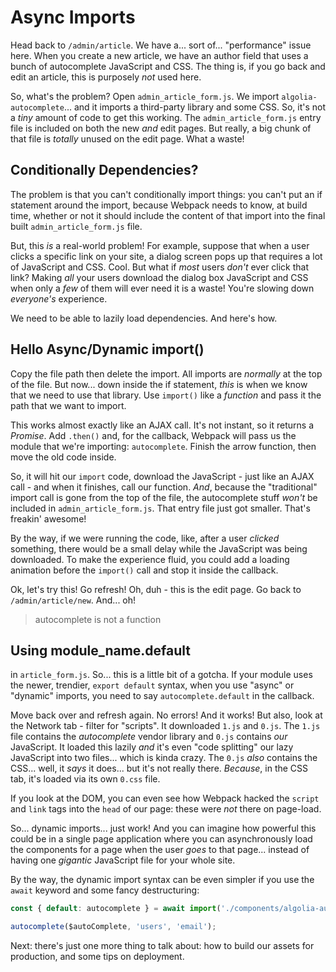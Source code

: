 # Async Imports

Head back to `/admin/article`. We have a... sort of... "performance" issue here.
When you create a new article, we have an author field that uses a bunch of
autocomplete JavaScript and CSS. The thing is, if you go back and edit an article,
this is purposely *not* used here.

So, what's the problem? Open `admin_article_form.js`. We import
`algolia-autocomplete`... and it imports a third-party library and some CSS. So,
it's not a *tiny* amount of code to get this working. The `admin_article_form.js`
entry file is included on both the new *and* edit pages. But really, a big chunk
of that file is *totally* unused on the edit page. What a waste!

## Conditionally Dependencies?

The problem is that you can't conditionally import things: you can't put an if
statement around the import, because Webpack needs to know, at build time, whether
or not it should include the content of that import into the final built
`admin_article_form.js` file.

But, this *is* a real-world problem! For example, suppose that when a user clicks
a specific link on your site, a dialog screen pops up that requires a lot of
JavaScript and CSS. Cool. But what if *most* users *don't* ever click that link?
Making *all* your users download the dialog box JavaScript and CSS when only a
*few* of them will ever need it is a waste! You're slowing down *everyone's* experience.

We need to be able to lazily load dependencies. And here's how.

## Hello Async/Dynamic import()

Copy the file path then delete the import. All imports are *normally* at the
top of the file. But now... down inside the if statement, *this* is when we know
that we need to use that library. Use `import()` like a *function* and pass it the
path that we want to import.

This works almost exactly like an AJAX call. It's not instant, so it returns a
*Promise*. Add `.then()` and, for the callback, Webpack will pass us the module
that we're importing: `autocomplete`. Finish the arrow function, then move the
old code inside.

So, it will hit our `import` code, download the JavaScript - just like an AJAX
call - and when it finishes, call our function. *And*, because the "traditional"
import call is gone from the top of the file, the autocomplete stuff *won't* be
included in `admin_article_form.js`. That entry file just got smaller.
That's freakin' awesome!

By the way, if we were running the code, like, after a user *clicked*
something, there would be a small delay while the JavaScript was being downloaded.
To make the experience fluid, you could add a loading animation before the `import()`
call and stop it inside the callback.

Ok, let's try this! Go refresh! Oh, duh - this is the edit page. Go back to
`/admin/article/new`. And... oh!

> autocomplete is not a function

## Using module_name.default

in `article_form.js`. So... this is a little bit of a gotcha. If your module uses
the newer, trendier, `export default` syntax, when you use "async" or "dynamic"
imports, you need to say `autocomplete.default` in the callback.

Move back over and refresh again. No errors! And it works! But also, look at the
Network tab - filter for "scripts". It downloaded `1.js` and `0.js`. The `1.js`
file contains the *autocomplete* vendor library and `0.js` contains *our* JavaScript.
It loaded this lazily *and* it's even "code splitting" our lazy JavaScript into
two files... which is kinda crazy. The `0.js` *also* contains the CSS... well,
it *says* it does... but it's not really there. *Because*, in the CSS tab, it's
loaded via its own `0.css` file.

If you look at the DOM, you can even see how Webpack hacked the `script` and `link`
tags into the `head` of our page: these were *not* there on page-load.

So... dynamic imports... just work! And you can imagine how powerful this could be
in a single page application where you can asynchronously load the components for
a page when the user *goes* to that page... instead of having one *gigantic*
JavaScript file for your whole site.

By the way, the dynamic import syntax can be even simpler if you use the `await`
keyword and some fancy destructuring:

```javascript
const { default: autocomplete } = await import('./components/algolia-autocomplete');

autocomplete($autoComplete, 'users', 'email');
```

Next: there's just one more thing to talk about: how to build our assets for production,
and some tips on deployment.
